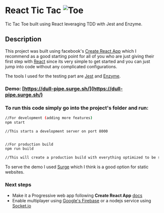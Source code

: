 # React Tic Tac ![Toe](https://gdurl.com/JwFD)


Tic Tac Toe built using React leveraging TDD with Jest and Enzyme.


## Description 

This project was built using facebook's [Create React App](https://github.com/facebook/create-react-app) which I recommend as a good starting point for all of you who are just giving their first step with [React](https://reactjs.org/) since its very simple to get started and you can just jump into code without any complicated configurations.

The tools I used for the testing part are [Jest](https://reactjs.org/) and [Enzyme](https://airbnb.io/enzyme/).


### Demo: [https://dull-pipe.surge.sh/](https://dull-pipe.surge.sh/)  


### To run this code simply go into the project's folder and run:

```sh
//For development (adding more features)
npm start 

//This starts a development server on port 8000


//For production build
npm run build

//This will create a production build with everything optimized to be served as static files.
```

To serve the demo I used [Surge](https://surge.sh/) which I think is a good option for static websites.


### Next steps

* Make it a Progressive web app following **Create React App** [docs](https://facebook.github.io/create-react-app/docs/making-a-progressive-web-app)
* Enable multiplayer using [Google's Firebase](https://firebase.google.com/) or a nodejs service using [Socket.io](https://socket.io/) 
